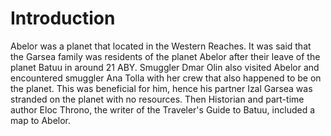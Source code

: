 # Introduction
Abelor was a planet that located in the Western Reaches.
It was said that the Garsea family was residents of the planet Abelor after their leave of the planet Batuu in around 21 ABY.
Smuggler Dmar Olin also visited Abelor and encountered smuggler Ana Tolla with her crew that also happened to be on the planet.
This was beneficial for him, hence his partner Izal Garsea was stranded on the planet with no resources.
Then Historian and part-time author Eloc Throno, the writer of the Traveler's Guide to Batuu, included a map to Abelor.